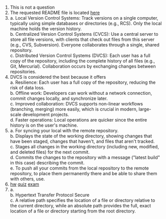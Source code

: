 1. This is not a question  
2. The requested README file is located [here](./../../README.md)  
3. a. Local Version Control Systems: Track versions on a single computer, typically using simple databases or directories (e.g., RCS). Only the local machine holds the version history.  
   b. Centralized Version Control Systems (CVCS): Use a central server to store all file versions, with clients that check out files from this server (e.g., CVS, Subversion). Everyone collaborates through a single, shared repository.  
   c. Distributed Version Control Systems (DVCS): Each user has a full copy of the repository, including the complete history of all files (e.g., Git, Mercurial). Collaboration occurs by exchanging changes between repositories.    
4. DVCS is considered the best because it offers  
      a. Resilience: Each user has a full copy of the repository, reducing the risk of data loss.  
      b. Offline work: Developers can work without a network connection, commit changes locally, and synchronize later.  
      c. Improved collaboration: DVCS supports non-linear workflows (branching, merging) more easily, which is crucial in modern, large-scale development projects.  
      d. Faster operations: Local operations are quicker since the entire history is on the user's machine.
5. a. For syncing your local with the remote repository.  
   b. Displays the state of the working directory, showing changes that have been staged, changes that haven't, and files that aren't tracked.  
   c. Stages all changes in the working directory (including new, modified, and deleted files) for the next commit.  
   d. Commits the changes to the repository with a message ("latest build" in this case) describing the commit.  
   e. To push all your commits from the local repository to the remote repository, to place them permanently there and be able to share them with others, use.  
6. [hw](./../../homework) [quiz](./../../quiz) [exam](./../../exam)
7. a.  
   b. Hypertext Transfer Protocol Secure  
   c. A relative path specifies the location of a file or directory relative to the current directory, while an absolute path provides the full, exact location of a file or directory starting from the root directory.  
